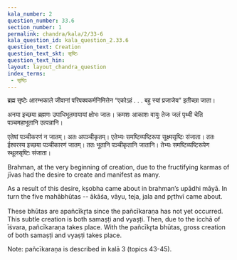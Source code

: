 ```yaml
---
kala_number: 2
question_number: 33.6
section_number: 1
permalink: chandra/kala/2/33-6
kala_question_id: kala_question_2.33.6
question_text: Creation
question_text_skt: सृष्टिः
question_text_hin: 
layout: layout_chandra_question
index_terms:
 - सृष्टिः
---
```


<!-- skt-start -->
ब्रह्म सृष्टेः आरम्भकाले जीवानां परिपक्वकर्मनिमित्तेन “एकोऽहं . . . बहु स्यां प्रजाजेय” इतीच्छा जाता। 

अनया इच्छया ब्रह्मणः उपाधिभूतमायायां क्षोभः जातः। क्रमशः आकाशः वायुः तेजः जलं पृथ्वी चेति पञ्चमहाभूतानि उत्पन्नानि।

एतेषां पञ्चीकरणं न जातम्। अतः अपञ्चीकृतम्। एतेभ्यः समष्टिव्यष्टिरूपा सूक्ष्मसृष्टिः संजाता। ततः ईश्वरस्य इच्छया पञ्चीकारणं जातम्। ततः भूतानि पञ्चीकृतानि जातानि। तेभ्यः समष्टिव्यष्टिरूपेण स्थूलसृष्टिः संजाता। 
<!-- skt-end -->

<!-- eng-start -->
Brahman, at the very beginning of creation, due to the fructifying karmas of jīvas had the desire to create and manifest as many.

As a result of this desire, kṣobha came about in brahman’s upādhi māyā. In turn the five mahābhūtas -- ākāśa, vāyu, teja, jala and pr̥thvī came about.

These bhūtas are apañcīkr̥ta since the pañcīkaraṇa has not yet occurred. This subtle creation is both samaṣṭi and vyaṣṭi. Then, due to the icchā of īśvara, pañcīkaraṇa takes place. With the pañcīkr̥ta bhūtas, gross creation of both samaṣṭi and vyaṣṭi takes place.

Note: pañcīkaraṇa is described in kalā 3 (topics 43-45).
<!-- eng-end -->

